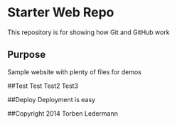 # Starter Web Repo

This repository is for showing how Git and GitHub work

## Purpose

Sample website with plenty of files for demos

##Test
Test
Test2
Test3

##Deploy
Deployment is easy

##Copyright
2014 Torben Ledermann